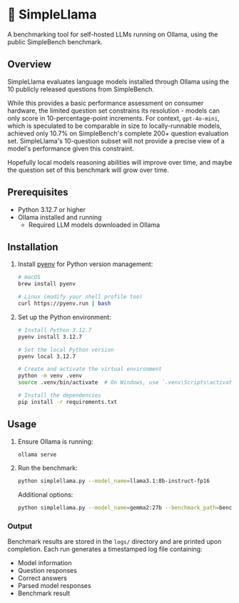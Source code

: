 # 🦙 SimpleLlama

A benchmarking tool for self-hosted LLMs running on Ollama, using the public SimpleBench benchmark.

## Overview

SimpleLlama evaluates language models installed through Ollama using the 10 publicly released questions from SimpleBench.

While this provides a basic performance assessment on consumer hardware, the limited question set constrains its resolution - models can only score in 10-percentage-point increments. For context, `gpt-4o-mini`, which is speculated to be comparable in size to locally-runnable models, achieved only 10.7% on SimpleBench's complete 200+ question evaluation set. SimpleLlama's 10-question subset will not provide a precise view of a model's performance given this constraint.

Hopefully local models reasoning abilities will improve over time, and maybe the question set of this benchmark will grow over time.

## Prerequisites

- Python 3.12.7 or higher
- Ollama installed and running
  - Required LLM models downloaded in Ollama

## Installation

1. Install [pyenv](https://github.com/pyenv/pyenv) for Python version management:

   ```bash
   # macOS
   brew install pyenv

   # Linux (modify your shell profile too)
   curl https://pyenv.run | bash
   ```

2. Set up the Python environment:

   ```bash
   # Install Python 3.12.7
   pyenv install 3.12.7

   # Set the local Python version
   pyenv local 3.12.7

   # Create and activate the virtual environment
   python -m venv .venv
   source .venv/bin/activate  # On Windows, use `.venv\Scripts\activate`

   # Install the dependencies
   pip install -r requirements.txt
   ```

## Usage

1. Ensure Ollama is running:

   ```bash
   ollama serve
   ```

2. Run the benchmark:

   ```bash
   python simplellama.py --model_name=llama3.1:8b-instruct-fp16
   ```

   Additional options:

   ```bash
   python simplellama.py --model_name=gemma2:27b --benchmark_path=benchmarks/custom_bench.json --log_level=INFO --silence_http=false --num_responses=3 --temperature=0.5 --top_p=0.9 --max_tokens=4096 --max_retries=1
   ```

### Output

Benchmark results are stored in the `logs/` directory and are printed upon completion. Each run generates a timestamped log file containing:

- Model information
- Question responses
- Correct answers
- Parsed model responses
- Benchmark result
